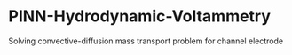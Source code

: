 # PINN-Hydrodynamic-Voltammetry
 Solving convective-diffusion mass transport problem for channel electrode

